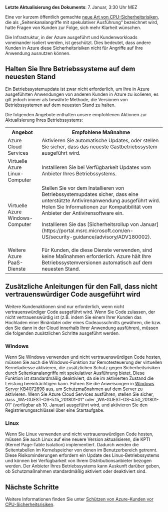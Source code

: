 
**Letzte Aktualisierung des Dokuments**: 7. Januar, 3:30 Uhr MEZ

Eine vor kurzem öffentlich gemachte [neue Art von CPU-Sicherheitsrisiken](https://portal.msrc.microsoft.com/en-US/security-guidance/advisory/ADV180002), die als „Seitenkanalangriffe mit spekulativer Ausführung“ bezeichnet wird, hatte Fragen von Kunden zur Folge, sich mehr Klarheit wünschen.  

Die Infrastruktur, in der Azure ausgeführt und Kundenworkloads voneinander isoliert werden, ist geschützt.  Dies bedeutet, dass andere Kunden in Azure diese Sicherheitsrisiken nicht für Angriffe auf Ihre Anwendung ausnutzen können.

## <a name="keeping-your-operating-systems-up-to-date"></a>Halten Sie Ihre Betriebssysteme auf dem neuesten Stand

Ein Betriebssystemupdate ist zwar nicht erforderlich, um Ihre in Azure ausgeführten Anwendungen von anderen Kunden in Azure zu isolieren, es gilt jedoch immer als bewährte Methode, die Versionen von Betriebssystemen auf dem neuesten Stand zu halten. 

Die folgenden Angebote enthalten unsere empfohlenen Aktionen zur Aktualisierung Ihres Betriebssystems: 

<table>
<tr>
<th>Angebot</th> <th>Empfohlene Maßnahme </th>
</tr>
<tr>
<td>Azure Cloud Services </td>  <td>Aktivieren Sie automatische Updates, oder stellen Sie sicher, dass das neueste Gastbetriebssystem ausgeführt wird.</td>
</tr>
<tr>
<td>Virtuelle Azure Linux-Computer</td> <td>Installieren Sie bei Verfügbarkeit Updates vom Anbieter Ihres Betriebssystems. </td>
</tr>
<tr>
<td>Virtuelle Azure Windows-Computer </td> <td>Stellen Sie vor dem Installieren von Betriebssystemupdates sicher, dass eine unterstützte Antivirenanwendung ausgeführt wird. Holen Sie Informationen zur Kompatibilität vom Anbieter der Antivirensoftware ein.<p> Installieren Sie das [Sicherheitsrollup von Januar](https://portal.msrc.microsoft.com/en-US/security-guidance/advisory/ADV180002). </p></td>
</tr>
<tr>
<td>Weitere Azure PaaS-Dienste</td> <td>Für Kunden, die diese Dienste verwenden, sind keine Maßnahmen erforderlich. Azure hält Ihre Betriebssystemversionen automatisch auf dem neuesten Stand. </td>
</tr>
</table>

## <a name="additional-guidance-if-you-are-running-untrusted-code"></a>Zusätzliche Anleitungen für den Fall, dass nicht vertrauenswürdiger Code ausgeführt wird 

Weitere Kundenaktionen sind nur erforderlich, wenn nicht vertrauenswürdiger Code ausgeführt wird. Wenn Sie Code zulassen, der nicht vertrauenswürdig ist (z.B. indem Sie einem Ihrer Kunden das Hochladen einer Binärdatei oder eines Codeausschnitts gewähren, die bzw. den Sie dann in der Cloud innerhalb Ihrer Anwendung ausführen), müssen die folgenden zusätzlichen Schritte ausgeführt werden.  


### <a name="windows"></a>Windows 
Wenn Sie Windows verwenden und nicht vertrauenswürdigen Code hosten, müssen Sie auch die Windows-Funktion zur Remotesteuerung der virtuellen Kerneladresse aktivieren, die zusätzlichen Schutz gegen Sicherheitsrisiken durch Seitenkanalangriffe mit spekulativer Ausführung bietet. Diese Funktion ist standardmäßig deaktiviert, da sie im aktivierten Zustand die Leistung beeinträchtigen kann. Führen Sie die Anweisungen in [Windows Server KB4072698](https://support.microsoft.com/help/4072698/windows-server-guidance-to-protect-against-the-speculative-execution) aus, um Schutzmaßnahmen auf dem Server zu aktivieren. Wenn Sie Azure Cloud Services ausführen, stellen Sie sicher, dass „WA-GUEST-OS-5.15_201801-01“ oder „WA-GUEST-OS-4.50_201801-01“ (verfügbar ab 10. Januar) ausgeführt wird, und aktivieren Sie den Registrierungsschlüssel über eine Startaufgabe.


### <a name="linux"></a>Linux
Wenn Sie Linux verwenden und nicht vertrauenswürdigen Code hosten, müssen Sie auch Linux auf eine neuere Version aktualisieren, die KPTI (Kernel Page-Table Isolation) implementiert. Dadurch werden die Seitentabellen im Kernelspeicher von denen im Benutzerbereich getrennt. Diese Risikominderungen erfordern ein Update des Linux-Betriebssystems und können bei Verfügbarkeit von Ihrem Distributionsanbieter bezogen werden. Der Anbieter Ihres Betriebssystems kann Auskunft darüber geben, ob Schutzmaßnahmen standardmäßig aktiviert oder deaktiviert sind.








## <a name="next-steps"></a>Nächste Schritte

Weitere Informationen finden Sie unter [Schützen von Azure-Kunden vor CPU-Sicherheitsrisiken](https://azure.microsoft.com/blog/securing-azure-customers-from-cpu-vulnerability/).